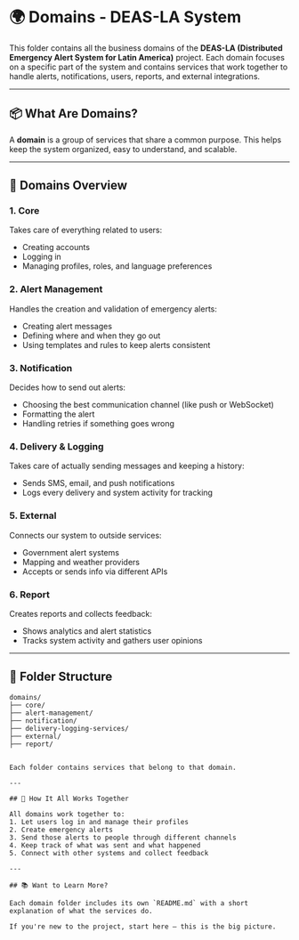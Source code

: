 # 🌍 Domains - DEAS-LA System

This folder contains all the business domains of the **DEAS-LA (Distributed Emergency Alert System for Latin America)** project. Each domain focuses on a specific part of the system and contains services that work together to handle alerts, notifications, users, reports, and external integrations.

---

## 📦 What Are Domains?

A **domain** is a group of services that share a common purpose. This helps keep the system organized, easy to understand, and scalable.

---

## 🧭 Domains Overview

### 1. **Core**
Takes care of everything related to users:
- Creating accounts
- Logging in
- Managing profiles, roles, and language preferences

### 2. **Alert Management**
Handles the creation and validation of emergency alerts:
- Creating alert messages
- Defining where and when they go out
- Using templates and rules to keep alerts consistent

### 3. **Notification**
Decides how to send out alerts:
- Choosing the best communication channel (like push or WebSocket)
- Formatting the alert
- Handling retries if something goes wrong

### 4. **Delivery & Logging**
Takes care of actually sending messages and keeping a history:
- Sends SMS, email, and push notifications
- Logs every delivery and system activity for tracking

### 5. **External**
Connects our system to outside services:
- Government alert systems
- Mapping and weather providers
- Accepts or sends info via different APIs

### 6. **Report**
Creates reports and collects feedback:
- Shows analytics and alert statistics
- Tracks system activity and gathers user opinions

---

## 📁 Folder Structure

```plaintext
domains/
├── core/
├── alert-management/
├── notification/
├── delivery-logging-services/
├── external/
├── report/


Each folder contains services that belong to that domain.

---

## 🧩 How It All Works Together

All domains work together to:
1. Let users log in and manage their profiles
2. Create emergency alerts
3. Send those alerts to people through different channels
4. Keep track of what was sent and what happened
5. Connect with other systems and collect feedback

---

## 📚 Want to Learn More?

Each domain folder includes its own `README.md` with a short explanation of what the services do.

If you're new to the project, start here — this is the big picture.

